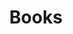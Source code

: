 ---
title: "Books"
layout: categories
permalink: /books/
author_profile: true
sidebar_main: true
taxonomy: Books
---